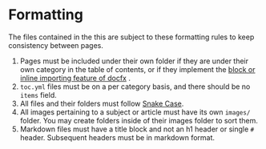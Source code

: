 # Formatting

The files contained in the this are subject to these formatting rules to keep consistency between pages.

1. Pages must be included under their own folder if they are under their own category in the table of contents, or if
   they implement
   the [block or inline importing feature of docfx](https://dotnet.github.io/docfx/spec/docfx_flavored_markdown.html#file-inclusion)
   .
2. `toc.yml` files must be on a per category basis, and there should be no `items` field.
3. All files and their folders must follow [Snake Case](https://en.wikipedia.org/wiki/Snake_case).
4. All images pertaining to a subject or article must have its own `images/` folder. You may create folders inside of
   their images folder to sort them.
5. Markdown files must have a title block and not an h1 header or single `#` header. Subsequent headers must be in
   markdown format.
